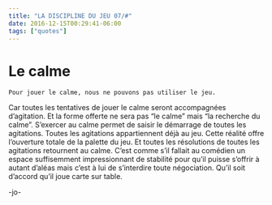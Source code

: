 ```yaml
---
title: "LA DISCIPLINE DU JEU 07/#"
date: 2016-12-15T00:29:41-06:00
tags: ["quotes"]
---
```



# Le calme



    Pour jouer le calme, nous ne pouvons pas utiliser le jeu.

Car toutes les tentatives de jouer le calme seront accompagnées d’agitation. Et la forme offerte ne sera pas “le calme” mais “la recherche du calme”.
S’exercer au calme permet de saisir le démarrage de toutes les agitations. Toutes les agitations appartiennent déjà au jeu. Cette réalité offre l’ouverture totale de la palette du jeu. Et toutes les résolutions de toutes les agitations retournent au calme.
C’est comme s’il fallait au comédien un espace suffisemment impressionnant de stabilité pour qu’il puisse s’offrir à autant d’aléas mais c’est à lui de s’interdire toute négociation. Qu’il soit d’accord qu’il joue carte sur table.





-jo-
